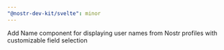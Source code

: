 ```yaml
---
"@nostr-dev-kit/svelte": minor
---
```


Add Name component for displaying user names from Nostr profiles with customizable field selection

